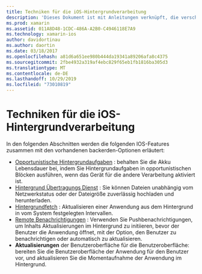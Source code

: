 ```yaml
---
title: Techniken für die iOS-Hintergrundverarbeitung
description: 'Dieses Dokument ist mit Anleitungen verknüpft, die verschiedene Hintergrund Techniken in ios beschreiben: Hintergrundaufgaben, Hintergrund Übertragungs Dienst, Hintergrund Abruf und Remote Benachrichtigungen.'
ms.prod: xamarin
ms.assetid: 011A8D48-1CDC-486A-A2B0-C4946118E7A9
ms.technology: xamarin-ios
author: davidortinau
ms.author: daortin
ms.date: 03/18/2017
ms.openlocfilehash: a81d6a651ee980b444da19341a89206afa8c4375
ms.sourcegitcommit: 2fbe4932a319af4ebc829f65eb1fb1816ba305d3
ms.translationtype: MT
ms.contentlocale: de-DE
ms.lasthandoff: 10/29/2019
ms.locfileid: "73010819"
---
```

# <a name="ios-backgrounding-techniques"></a>Techniken für die iOS-Hintergrundverarbeitung

In den folgenden Abschnitten werden die folgenden IOS-Features zusammen mit den vorhandenen backerden-Optionen erläutert:

- [Opportunistische Hintergrundaufgaben](~/ios/app-fundamentals/backgrounding/ios-backgrounding-techniques/ios-backgrounding-with-tasks.md#background_tasks_in_iOS_7) : behalten Sie die Akku Lebensdauer bei, indem Sie Hintergrundaufgaben in opportunistischen Blöcken ausführen, wenn das Gerät für die andere Verarbeitung aktiviert ist.
- [Hintergrund Übertragungs Dienst](~/ios/app-fundamentals/backgrounding/ios-backgrounding-techniques/ios-backgrounding-with-tasks.md#background-transfers) : Sie können Dateien unabhängig vom Netzwerkstatus oder der Dateigröße zuverlässig hochladen und herunterladen.
- [Hintergrundfetch](~/ios/app-fundamentals/backgrounding/ios-backgrounding-techniques/updating-an-application-in-the-background.md#background_fetch) : Aktualisieren einer Anwendung aus dem Hintergrund in vom System festgelegten Intervallen.
- [Remote Benachrichtigungen](~/ios/app-fundamentals/backgrounding/ios-backgrounding-techniques/updating-an-application-in-the-background.md#remote_notifications) : Verwenden Sie Pushbenachrichtigungen, um Inhalts Aktualisierungen im Hintergrund zu initiieren, bevor der Benutzer die Anwendung öffnet, mit der Option, den Benutzer zu benachrichtigen oder automatisch zu aktualisieren.
- **Aktualisierungen** der Benutzeroberfläche für die Benutzeroberfläche: bereiten Sie die Benutzeroberfläche der Anwendung für den Benutzer vor, und aktualisieren Sie die Momentaufnahme der Anwendung im Hintergrund.
